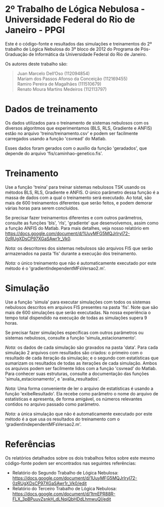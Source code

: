 # 2º Trabalho de Lógica Nebulosa - Universidade Federal do Rio de Janeiro - PPGI
Este é o código-fonte e resultados das simulações e treinamentos do 2º trabalho de Lógica Nebulosa do 3º bloco de 2012 do Programa de Pós-Graduação de Informática da Universidade Federal do Rio de Janeiro.

Os autores deste trabalho são:

> Juan Marcelo Dell’Oso                		(112094854)  
> Mariam dos Passos Afonso da Conceição		(112169455)  
> Ramiro Pereira de Magalhães          		(111510679)  
> Renato Moura Martins Medeiros        		(112113797)  

# Dados de treinamento
Os dados utilizados para o treinamento de sistemas nebulosos com os diversos algoritmos que experimentamos (BLS, RLS, Gradiente e ANFIS) estão no arquivo 'treino/treinamento.csv' e podem ser facilmente carregados usando a função 'csvread' do Matlab.

Esses dados foram gerados com o auxílio da função 'geradados', que depende do arquivo 'fis/caminhao-genetico.fis'.

# Treinamento
Use a função 'treina' para treinar sistemas nebulosos TSK usando os métodos BLS, RLS, Gradiente e ANFIS. O único parâmetro dessa função é a massa de dados com a qual o treinamento será executado. Ao total, são mais de 600 treinamentos diferentes que serão feitos, e podem demorar várias horas para serem concluídos.

Se precisar fazer treinamentos diferentes e com outros parâmetros, consulte as funções 'bls', 'rls', 'gradiente' que desenvolvemos, assim como a função ANFIS do Matlab. Para mais detalhes, veja nosso relatório em https://docs.google.com/document/d/1UuyMFG5MQJrIryI72-0zRUgXDsCP97XGaSAwr1r_Vk0.

*Nota:* os descritores dos sistemas nebulosos são arquivos FIS que serão armazenados na pasta 'fis' durante a execução dos treinamento.

*Nota:* o único treinamento que não é automaticamente executado por este método é o 'gradientIndependentMFsVersao2.m'.

# Simulação
Use a função 'simula' para executar simulações com todos os sistemas nebulosos descritos em arquivos FIS presentes na pasta 'fis'. Note que são mais de 600 simulações que serão executadas. Na nossa experiência o tempo total dispendido na execução de todas as simulações supera 9 horas.

Se precisar fazer simulações específicas com outros parâmetros ou sistemas nebulosos, consulte a função 'simula_estacionamento'.

*Nota:* os dados de cada simulação são gravados na pasta 'data'. Para cada simulação 2 arquivos com resultados são criados: o primeiro com o resultado de cada iteração da simulação; e o segundo com estatísticas que sumarizam os resultados de todas as iterações de cada simulação. Ambos os arquivos podem ser facilmente lidos com a função 'csvread' do Matlab. Para conhecer suas estruturas, consulte a documentação das funções 'simula_estacionamento', e 'avalia_resultados'.

*Nota:* Uma forma conveniente de ler o arquivo de estatísticas é usando a função 'exibeResultado'. Ela recebe como parâmetro o nome do arquivo de estatísticas e apresenta, de forma amigável, os números relevantes contidos no arquivo passado como parâmetro.

*Nota:* a única simulação que não é automaticamente executado por este método é a que usa os resultados do treinamento com o 'gradientIndependentMFsVersao2.m'.

# Referências

Os relatórios detalhados sobre os dois trabalhos feitos sobre este mesmo código-fonte podem ser encontrados nas seguintes referências:

* Relatório do Segundo Trabalho de Lógica Nebulosa: https://docs.google.com/document/d/1UuyMFG5MQJrIryI72-0zRUgXDsCP97XGaSAwr1r_Vk0/edit
* Relatório do Terceiro Trabalho de Lógica Nebulosa: https://docs.google.com/document/d/1tmEPR88R-FLX_3pBPuuvZsnkH_dLNqiQbHDdLhmwuQI/edit
